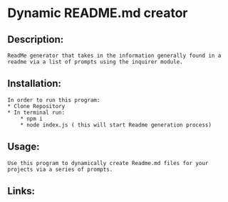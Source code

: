 # Dynamic README.md creator

## Description: 
    ReadMe generator that takes in the information generally found in a readme via a list of prompts using the inquirer module. 

## Installation:
    In order to run this program:
    * Clone Repository
    * In terminal run:
        * npm i
        * node index.js ( this will start Readme generation process)

## Usage:
    Use this program to dynamically create Readme.md files for your projects via a series of prompts.

## Links: 

